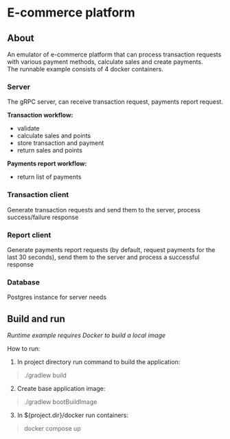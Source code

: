 # E-commerce platform

## About

An emulator of e-commerce platform that can process transaction requests 
with various payment methods, calculate sales and create payments.  
The runnable example consists of 4 docker containers.

### Server

The gRPC server, can receive transaction request, payments report request.

**Transaction workflow:**
- validate
- calculate sales and points
- store transaction and payment
- return sales and points

**Payments report workflow:**
- return list of payments

### Transaction client

Generate transaction requests and send them to the server, 
process success/failure response

### Report client

Generate payments report requests (by default, request payments for the last 30 seconds), 
send them to the server and process a successful response

### Database

Postgres instance for server needs


## Build and run

*Runtime example requires Docker to build a local image*

How to run:

1. In project directory run command to build the application:

>./gradlew build

2. Create base application image:

>./gradlew bootBuildImage

3. In ${project.dir}/docker run containers:

>docker compose up
